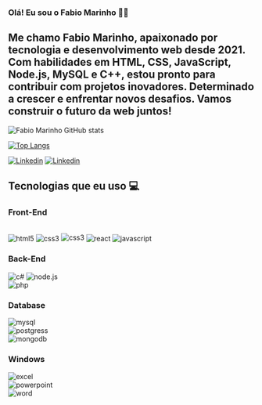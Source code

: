 ### Olá! Eu sou o Fabio Marinho 👋🏽
## Me chamo Fabio Marinho, apaixonado por tecnologia e desenvolvimento web desde 2021. Com habilidades em HTML, CSS, JavaScript, Node.js, MySQL e C++, estou pronto para contribuir com projetos inovadores. Determinado a crescer e enfrentar novos desafios. Vamos construir o futuro da web juntos!
![Fabio Marinho GitHub stats](https://github-readme-stats.vercel.app/api?username=fabio-marinho22&show_icons=true&theme=radical)   

[![Top Langs](https://github-readme-stats.vercel.app/api/top-langs/?username=fabio-marinho22&layout=pie)](https://github.com/anuraghazra/github-readme-stats) 

[![Linkedin](https://img.shields.io/badge/LinkedIn-0077B5?style=for-the-badge&logo=linkedin&logoColor=white)](https://www.linkedin.com/in/fabio-marinho-09a2692ab/)
[![Linkedin](https://img.shields.io/badge/Instagram-E4405F?style=for-the-badge&logo=instagram&logoColor=white)](https://www.instagram.com/marinho_fabio_/)

## Tecnologias que eu uso 💻

### Front-End

<div style="display:inline_block"><br/>
<img align="center" alt="html5" src="https://img.shields.io/badge/HTML5-E34F26?style=for-the-badge&logo=html5&logoColor=white"/>
<img align="center" alt="css3" src="https://img.shields.io/badge/CSS3-1572B6?style=for-the-badge&logo=css3&logoColor=white"/>

<img align="bootstrap" alt="css3" src="https://img.shields.io/badge/Bootstrap-563D7C?style=for-the-badge&logo=bootstrap&logoColor=white"/>
<img align="center" alt="react" src="https://img.shields.io/badge/React-20232A?style=for-the-badge&logo=react&logoColor=61DAFB"/>
<img align="center" alt="javascript" src="https://img.shields.io/badge/JavaScript-F7DF1E?style=for-the-badge&logo=javascript&logoColor=black"/>

### Back-End
<img align="center" alt="c#" src="https://img.shields.io/badge/C%23-239120?style=for-the-badge&logo=c-sharp&logoColor=white"/>
<img align="center" alt="node.js" src="https://img.shields.io/badge/Node.js-43853D?style=for-the-badge&logo=node.js&logoColor=white"/>

<div>
<img align="center" alt="php" src="https://img.shields.io/badge/PHP-777BB4?style=for-the-badge&logo=php&logoColor=white"/>
<div>


<div>

### Database
<img align="center" alt="mysql" src="https://img.shields.io/badge/MySQL-00000F?style=for-the-badge&logo=mysql&logoColor=white"/>
<div>
<img align="center" alt="postgress" src="https://img.shields.io/badge/PostgreSQL-316192?style=for-the-badge&logo=postgresql&logoColor=white"/>
<div>
<img align="center" alt="mongodb" src="https://img.shields.io/badge/MongoDB-4EA94B?style=for-the-badge&logo=mongodb&logoColor=white"/>
<div>

### Windows 
<img align="center" alt="excel" src="https://img.shields.io/badge/Microsoft_Excel-217346?style=for-the-badge&logo=microsoft-excel&logoColor=white"/>
<div>
<img align="center" alt="powerpoint" src="https://img.shields.io/badge/Microsoft_PowerPoint-B7472A?style=for-the-badge&logo=microsoft-powerpoint&logoColor=white"/>
<div>
<img align="center" alt="word" src="https://img.shields.io/badge/Microsoft_Word-2B579A?style=for-the-badge&logo=microsoft-word&logoColor=white"/>
<div>
